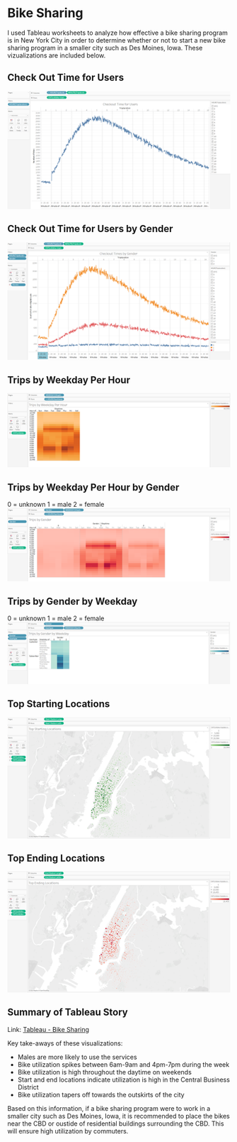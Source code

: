 # Bike Sharing

I used Tableau worksheets to analyze how effective a bike sharing program is in New York City in order to determine whether or not to start a new bike sharing program in a smaller city such as Des Moines, Iowa. These vizualizations are included below.


## Check Out Time for Users
![CheckoutUsers](images/CheckoutUsers.png)


## Check Out Time for Users by Gender
![CheckoutGender](images/CheckoutGender.png)


## Trips by Weekday Per Hour
![Trips](images/Trips.png)


## Trips by Weekday Per Hour by Gender
0 = unknown
1 = male
2 = female
![TripsGender](images/TripsGender.png)


## Trips by Gender by Weekday
0 = unknown
1 = male
2 = female
![TripsGenderWeekday](images/TripsGenderWeekday.png)


## Top Starting Locations
![TopStarting](images/TopStarting.png)


## Top Ending Locations
![TopEnding](images/TopEnding.png)

## Summary of Tableau Story

Link: [Tableau - Bike Sharing](https://public.tableau.com/shared/8KJ3PHJW4?:display_count=n&:origin=viz_share_link)

Key take-aways of these visualizations:
- Males are more likely to use the services
- Bike utilization spikes between 6am-9am and 4pm-7pm during the week
- Bike utilization is high throughout the daytime on weekends
- Start and end locations indicate utilization is high in the Central Business District
- Bike utilization tapers off towards the outskirts of the city

Based on this information, if a bike sharing program were to work in a smaller city such as Des Moines, Iowa, it is recommended to place the bikes near the CBD or oustide of residential buildings surrounding the CBD. This will ensure high utilization by commuters. 
